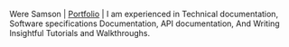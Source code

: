 Were Samson | [Portfolio](https://weresamson.vercel.app/) | I am experienced in Technical documentation, Software specifications Documentation, API documentation, And Writing Insightful Tutorials and Walkthroughs. 